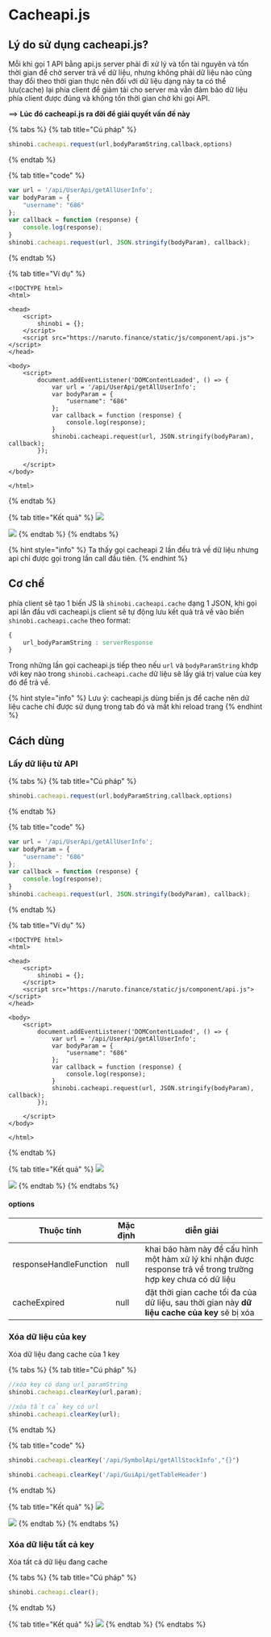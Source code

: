 # Cacheapi.js

## Lý do sử dụng cacheapi.js?

Mỗi khi gọi 1 API bằng api.js server phải đi xử lý và tốn tài nguyên và tốn thời gian để chờ server trả về dữ liệu, nhưng không phải dữ liệu nào cũng thay đổi theo thời gian thực nên đối với dữ liệu dạng này ta có thể lưu(cache) lại phía client để giảm tải cho server mà vẫn đảm bảo dữ liệu phía client được đúng và không tốn thời gian chờ khi gọi API.

\==> **Lúc đó cacheapi.js ra đời để giải quyết vấn đề này**

{% tabs %}
{% tab title="Cú pháp" %}
```javascript
shinobi.cacheapi.request(url,bodyParamString,callback,options)
```
{% endtab %}

{% tab title="code" %}
```javascript
var url = '/api/UserApi/getAllUserInfo';
var bodyParam = {
    "username": "686"
};
var callback = function (response) {
    console.log(response);
}
shinobi.cacheapi.request(url, JSON.stringify(bodyParam), callback);
```
{% endtab %}

{% tab title="Ví dụ" %}
```markup
<!DOCTYPE html>
<html>

<head>
    <script>
        shinobi = {};
    </script>
    <script src="https://naruto.finance/static/js/component/api.js"></script>
</head>

<body>
    <script>
        document.addEventListener('DOMContentLoaded', () => {
            var url = '/api/UserApi/getAllUserInfo';
            var bodyParam = {
                "username": "686"
            };
            var callback = function (response) {
                console.log(response);
            }
            shinobi.cacheapi.request(url, JSON.stringify(bodyParam), callback);
        });

    </script>
</body>

</html>
```
{% endtab %}

{% tab title="Kết quả" %}
![](<../.gitbook/assets/image (31).png>)

![](<../.gitbook/assets/image (20) (1) (1) (1) (1).png>)
{% endtab %}
{% endtabs %}

{% hint style="info" %}
Ta thấy gọi cacheapi 2 lần đều trả về dữ liệu nhưng api chỉ được gọi trong lần call đầu tiên.
{% endhint %}

## Cơ chế

phía client sẽ tạo 1 biến JS là `shinobi.cacheapi.cache` dạng 1 JSON, khi gọi api lần đầu với cacheapi.js client sẽ tự động lưu kết quả trả về vào biến `shinobi.cacheapi.cache` theo format:

```css
{
    url_bodyParamString : serverResponse
}
```

Trong những lần gọi cacheapi.js tiếp theo nếu `url` và `bodyParamString` khớp với key nào trong `shinobi.cacheapi.cache` dữ liệu sẽ lấy giá trị value của key đó để trả về.

{% hint style="info" %}
Lưu ý: cacheapi.js dùng biến js để cache nên dữ liệu cache chỉ được sử dụng trong tab đó và mất khi reload trang
{% endhint %}

## Cách dùng

### Lấy dữ liệu từ API

{% tabs %}
{% tab title="Cú pháp" %}
```javascript
shinobi.cacheapi.request(url,bodyParamString,callback,options)
```
{% endtab %}

{% tab title="code" %}
```javascript
var url = '/api/UserApi/getAllUserInfo';
var bodyParam = {
    "username": "686"
};
var callback = function (response) {
    console.log(response);
}
shinobi.cacheapi.request(url, JSON.stringify(bodyParam), callback);
```
{% endtab %}

{% tab title="Ví dụ" %}
```markup
<!DOCTYPE html>
<html>

<head>
    <script>
        shinobi = {};
    </script>
    <script src="https://naruto.finance/static/js/component/api.js"></script>
</head>

<body>
    <script>
        document.addEventListener('DOMContentLoaded', () => {
            var url = '/api/UserApi/getAllUserInfo';
            var bodyParam = {
                "username": "686"
            };
            var callback = function (response) {
                console.log(response);
            }
            shinobi.cacheapi.request(url, JSON.stringify(bodyParam), callback);
        });

    </script>
</body>

</html>
```
{% endtab %}

{% tab title="Kết quả" %}
![](<../.gitbook/assets/image (31).png>)

![](<../.gitbook/assets/image (20) (1) (1) (1) (1).png>)
{% endtab %}
{% endtabs %}

#### options

| Thuộc tính             | Mặc định | diễn giải                                                                                                     |
| ---------------------- | -------- | ------------------------------------------------------------------------------------------------------------- |
| responseHandleFunction | null     | khai báo hàm này để cấu hình một hàm xử lý khi nhận được response trả về trong trường hợp key chưa có dữ liệu |
| cacheExpired           | null     | đặt thời gian cache tối đa của dữ liệu, sau thời gian này **dữ liệu cache** **của key** sẽ bị xóa             |

### Xóa dữ liệu của key

Xóa dữ liệu đang cache của 1 key

{% tabs %}
{% tab title="Cú pháp" %}
```javascript
//xóa key có dạng url_paramString
shinobi.cacheapi.clearKey(url,param);

//xóa tất cả key có url
shinobi.cacheapi.clearKey(url);
```
{% endtab %}

{% tab title="code" %}
```javascript
shinobi.cacheapi.clearKey('/api/SymbolApi/getAllStockInfo',"{}")

shinobi.cacheapi.clearKey('/api/GuiApi/getTableHeader')
```
{% endtab %}

{% tab title="Kết quả" %}
![](<../.gitbook/assets/image (37).png>)

![](<../.gitbook/assets/image (33).png>)
{% endtab %}
{% endtabs %}

### Xóa dữ liệu tất cả key

Xóa tất cả dữ liệu đang cache

{% tabs %}
{% tab title="Cú pháp" %}
```javascript
shinobi.cacheapi.clear();
```
{% endtab %}

{% tab title="Kết quả" %}
![](<../.gitbook/assets/image (29).png>)
{% endtab %}
{% endtabs %}
